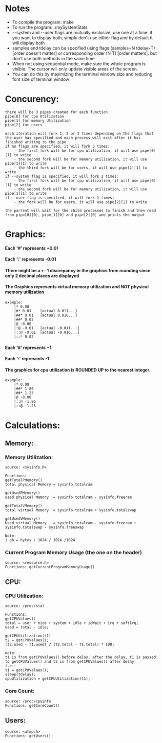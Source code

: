 # Notes #
<ul>
    <li>To compile the program: make</li>
    <li>To run the program: ./mySystemStats</li>
    <li>--system and --user flags are mutually exclusive, use one at a time. if you want to display both, simply don't use either flag and by default it will display both</li>
    <li>samples and tdelay can be specified using flags (samples=N tdelay=T) [order doesn't matter] or corresponding order (N T) [order matters]. but don't use both methods in the same time</li>
    <li>When not using sequential mode, make sure the whole program is visible. The cursor will only update visible areas of the screen.</li>
    <li>You can do this by maximizing the terminal window size and reducing font size of terminal window</li>
</ul>

# Concurency: #
    there will be 3 pipes created for each function
    pipe[0] for cpu Utilization
    pipe[1] for memory Utilization
    pipe[2] for users

    each iteration will fork 1, 2 or 3 times depending on the flags that the user has specified and each process will exit after it has finished writing to the pipe
    if no flags are specified, it will fork 3 times:
        - the first fork will be for cpu utilization, it will use pipe[0][1] to write
        - the second fork will be for memory utilization, it will use pipe[1][1] to write
        - the third fork will be for users, it will use pipe[2][1] to write
    if --system flag is specified, it will fork 2 times:
        - the first fork will be for cpu utilization, it will use pipe[0][1] to write
        - the second fork will be for memory utilization, it will use pipe[1][1] to write
    if --user flag is specified, it will fork 1 times:
        - the fork will be for users, it will use pipe[2][1] to write

    the parrent will wait for the child processes to finish and then read from pipe[0][0], pipe[1][0] and pipe[2][0] and prints the output 

# Graphics: #
#### Each '#' represents +0.01 ####
#### Each ':' represents -0.01 ####
#### There might be a +- 1 discrepancy in the graphics from rounding since only 2 decimal places are displayed ####
#### The Graphics represents virtual memory utilization and NOT physical memory utilization ####
    example:
        |* 0.00
        |#* 0.01    [actual 0.011...]
        |##* 0.01   [actual 0.016...]
        |##* 0.02
        |@ -0.00 
        |:@ -0.01   [actual -0.011...]
        |::@ -0.01  [actual -0.016...]
        |::* 0.02

#### Each '#' represents +1 ####
#### Each ':' represents -1 ####
#### The graphics for cpu utilization is ROUNDED UP to the nearest integer. ####
    example:
        |* 0.00  
        |##* 1.86
        |##* 1.23 
        |@ -0.00 
        |::@ -1.86
        |::@ -1.23

# Calculations: #
## Memory: ##
### Memory Utilization: ### 
    source: <sysinfo.h>
    
    Functions:
    getTotalPMemory()
    total physical Memory = sysinfo.totalram

    getUsedPMemory()
    used physical Memory  = sysinfo.totalram - sysinfo.freeram

    getTotalVMemory()
    total virtual Memory  = sysinfo.totalram + sysinfo.totalswap

    getUsedVMemory()
    Used virtual Memory   = sysinfo.totalram - sysinfo.freeram + sysinfo.totalswap - sysinfo.freeswap

    Note:
    1 gb = bytes / 1024 / 1024 /1024
        
### Current Program Memory Usage (the one on the header) ###
    source: <resource.h>
    Functions: getCurrentProgramMemoryUsage()
    
## CPU: ##
### CPU Utilization: ### 
    source: /proc/stat

    Functions:
    getCPUValues()
    total = user + nice + system + idle + ioWait + irq + softIrq;
    used = total - idle;

    getCPUUtilization(t1)
    t2 = getCPUValues();
    (t2.used - t1.used) / (t2.total - t1.total) * 100;

    note:
    t1 is from getCPUValues() before delay, after the delay, t1 is passed to getCPUValues() and t2 is from getCPUValues() after delay
    i.e.:
    t1 = getCPUValues();
    sleep(tdelay);
    cpuUtilization = getCPUUtilization(t1);

### Core Count: ###
    source: /proc/cpuinfo
    Functions: getCoreCount()


## Users: ##
    source: <utmp.h>
    Functions: getUsers();